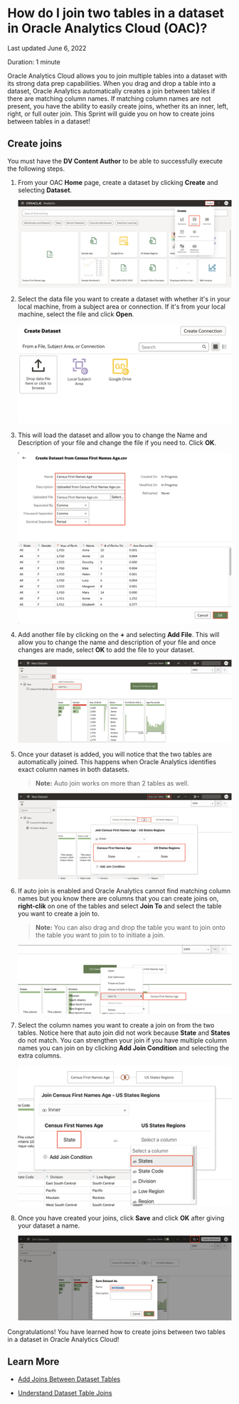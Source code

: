 # How do I join two tables in a dataset in Oracle Analytics Cloud (OAC)?

Last updated June 6, 2022

Duration: 1 minute

Oracle Analytics Cloud allows you to join multiple tables into a dataset with its strong data prep capabilities. When you drag and drop a table into a dataset, Oracle Analytics automatically creates a join between tables if there are matching column names. If matching column names are not present, you have the ability to easily create joins, whether its an inner, left, right, or full outer join. This Sprint will guide you on how to create joins between tables in a dataset! 

## Create joins
You must have the **DV Content Author** to be able to successfully execute the following steps. 

1. From your OAC **Home** page, create a dataset by clicking **Create** and selecting **Dataset**.

    ![Create dataset](images/create-dataset.png)

2. Select the data file you want to create a dataset with whether it's in your local machine, from a subject area or connection. If it's from your local machine, select the file and click **Open**.

    ![Select dataset](images/select-dataset.png)

3. This will load the dataset and allow you to change the Name and Description of your file and change the file if you need to. Click **OK**.

    ![OK](images/ok.png)
    
4. Add another file by clicking on the **+** and selecting **Add File**. This will allow you to change the name and description of your file and once changes are made, select **OK** to add the file to your dataset.

    ![Add file](images/add-file.png)
    
5. Once your dataset is added, you will notice that the two tables are automatically joined. This happens when Oracle Analytics identifies exact column names in both datasets.

    >**Note:** Auto join works on more than 2 tables as well.

    ![Auto join](images/auto-join.png)
    
6. If auto join is enabled and Oracle Analytics cannot find matching column names but you know there are columns that you can create joins on, **right-clik** on one of the tables and select **Join To** and select the table you want to create a join to. 
    
    >**Note:** You can also drag and drop the table you want to join onto the table you want to join to to initiate a join.
    
    ![Manual join](images/manual-join.png)

7. Select the column names you want to create a join on from the two tables. Notice here that auto join did not work because **State** and **States** do not match. You can strengthen your join if you have multiple column names you can join on by clicking **Add Join Condition** and selecting the extra columns.

    ![Manual join](images/state-states.png)

8. Once you have created your joins, click **Save** and click **OK** after giving your dataset a name.

    ![Save dataset](images/save-dataset.png)

Congratulations! You have learned how to create joins between two tables in a dataset in Oracle Analytics Cloud!

## Learn More

* [Add Joins Between Dataset Tables](https://docs.oracle.com/en/cloud/paas/analytics-cloud/acubi/add-joins-dataset-tables.html)

* [Understand Dataset Table Joins](https://docs.oracle.com/en/cloud/paas/analytics-cloud/acubi/understand-dataset-table-joins.html)
